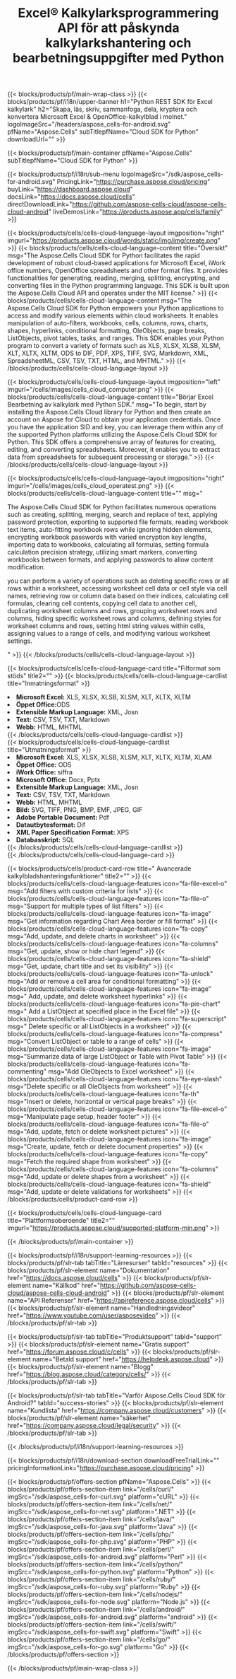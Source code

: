 ﻿---
title: Excel® Kalkylarksprogrammering API för att påskynda kalkylarkshantering och bearbetningsuppgifter med Python
description: API stöd för att bygga plattformsoberoende applikationer med möjlighet att generera, modifiera, konvertera, rendera och skriva ut kalkylblad. Det låter utvecklare hantera kalkylblad, rader, kolumner och celler, skapa kalkylbladsinnehåll och stilar från grunden, importera data till kalkylbladen från olika datakällor, lägga till vanliga och komplexa matematiska, finansiella och textformler, skapa och manipulera pivottabeller, diagram , hyperlänkar, kommentarer, ritobjekt och mycket mer.
weight: 90
---
{{< blocks/products/pf/main-wrap-class >}}
{{< blocks/products/pf/i18n/upper-banner h1="Python REST SDK för Excel kalkylark" h2="Skapa, läs, skriv, sammanfoga, dela, kryptera och konvertera Microsoft Excel & OpenOffice-kalkylblad i molnet." logoImageSrc="/headers/aspose_cells-for-android.svg" pfName="Aspose.Cells" subTitlepfName="Cloud SDK for Python" downloadUrl="" >}}

{{< blocks/products/pf/main-container pfName="Aspose.Cells" subTitlepfName="Cloud SDK for Python" >}}

{{< blocks/products/pf/i18n/sub-menu logoImageSrc="/sdk/aspose_cells-for-android.svg" PricingLink="https://purchase.aspose.cloud/pricing" buyLink="https://dashboard.aspose.cloud" docsLink="https://docs.aspose.cloud/cells" directDownloadLink="https://github.com/aspose-cells-cloud/aspose-cells-cloud-android" liveDemosLink="https://products.aspose.app/cells/family" >}}      

{{< blocks/products/cells/cells-cloud-language-layout imgposition="right" imgurl="https://products.aspose.cloud/words/static/img/img/create.png" >}}
    {{< blocks/products/cells/cells-cloud-language-content title="Översikt" msg="The Aspose.Cells Cloud SDK for Python facilitates the rapid development of robust cloud-based applications for Microsoft Excel, iWork office numbers, OpenOffice spreadsheets  and other format files. It provides functionalities for generating, reading, merging, splitting, encrypting, and converting files in the Python programming language. This SDK is built upon the Aspose.Cells Cloud API and operates under the MIT license." >}}
    {{< blocks/products/cells/cells-cloud-language-content msg="The Aspose.Cells Cloud SDK for Python empowers your Python applications to access and modify various elements within cloud worksheets. It enables manipulation of auto-filters, workbooks, cells, columns, rows, charts, shapes, hyperlinks, conditional formatting, OleObjects, page breaks, ListObjects, pivot tables, tasks, and ranges. This SDK enables your Python program to convert a variety of formats such as XLS, XLSX, XLSB, XLSM, XLT, XLTX, XLTM, ODS to DIF, PDF, XPS, TIFF, SVG, Markdown, XML, SpreadsheetML, CSV, TSV, TXT, HTML, and MHTML." >}}
{{< /blocks/products/cells/cells-cloud-language-layout >}}
  
{{< blocks/products/cells/cells-cloud-language-layout imgposition="left" imgurl="/cells/images/cells_cloud_computer.png" >}}
    {{< blocks/products/cells/cells-cloud-language-content title="Börjar Excel Bearbetning av kalkylark med Python SDK." msg="To begin, start by installing the Aspose.Cells Cloud library for Python and then create an account on Aspose for Cloud to obtain your application credentials. Once you have the application SID and key, you can leverage them within any of the supported Python platforms utilizing the Aspose.Cells Cloud SDK for Python. This SDK offers a comprehensive array of features for creating, editing, and converting spreadsheets. Moreover, it enables you to extract data from spreadsheets for subsequent processing or storage." >}}
{{< /blocks/products/cells/cells-cloud-language-layout >}}  


{{< blocks/products/cells/cells-cloud-language-layout imgposition="right" imgurl="/cells/images/cells_cloud_operatest.png" >}}
    {{< blocks/products/cells/cells-cloud-language-content title="" msg="<p>The Aspose.Cells Cloud SDK for Python facilitates numerous operations such as creating, splitting, merging, search and replace of text, applying password protection, exporting to supported file formats, reading workbook text items, auto-fitting workbook rows while ignoring hidden elements, encrypting workbook passwords with varied encryption key lengths, importing data to workbooks, calculating all formulas, setting formula calculation precision strategy, utilizing smart markers, converting workbooks between formats, and applying passwords to allow content modification.</p><p>you can perform a variety of operations such as deleting specific rows or all rows within a worksheet, accessing worksheet cell data or cell style via cell names, retrieving row or column data based on their indices, calculating cell formulas, clearing cell contents, copying cell data to another cell, duplicating worksheet columns and rows, grouping worksheet rows and columns, hiding specific worksheet rows and columns, defining styles for worksheet columns and rows, setting html string values within cells, assigning values to a range of cells, and modifying various worksheet settings.</p>" >}}
{{< /blocks/products/cells/cells-cloud-language-layout >}}   

{{< blocks/products/cells/cells-cloud-language-card title="Filformat som stöds" title2="" >}}
    {{< blocks/products/cells/cells-cloud-language-cardlist title="Inmatningsformat" >}}
        <li><b>Microsoft Excel:</b> XLS, XLSX, XLSB, XLSM, XLT, XLTX, XLTM</li>
        <li><b>Öppet Office:</b>ODS</li>
        <li><b>Extensible Markup Language:</b> XML, Josn</li>
        <li><b>Text:</b> CSV, TSV, TXT, Markdown</li>
        <li><b>Webb:</b> HTML, MHTML</li>
     {{< /blocks/products/cells/cells-cloud-language-cardlist >}}   
     {{< blocks/products/cells/cells-cloud-language-cardlist title="Utmatningsformat" >}}
        <li><b>Microsoft Excel:</b> XLS, XLSX, XLSB, XLSM, XLT, XLTX, XLTM, XLAM</li>
        <li><b>Öppet Office:</b> ODS</li>
        <li><b>iWork Office:</b> siffra</li>
        <li><b>Microsoft Office:</b> Docx, Pptx</li>
        <li><b>Extensible Markup Language:</b> XML, Josn</li>
        <li><b>Text:</b> CSV, TSV, TXT, Markdown</li>
        <li><b>Webb:</b> HTML, MHTML</li>
        <li><b>Bild:</b> SVG, TIFF, PNG, BMP, EMF, JPEG, GIF</li>
        <li><b>Adobe Portable Document:</b> Pdf</li>
        <li><b>Datautbytesformat:</b> Dif</li>
        <li><b>XML Paper Specification Format:</b> XPS</li>
        <li><b>Databasskript:</b> SQL</li>
     {{< /blocks/products/cells/cells-cloud-language-cardlist >}}   
{{< /blocks/products/cells/cells-cloud-language-card >}}

{{< blocks/products/cells/product-card-row title=" Avancerade kalkylbladshanteringsfunktioner" title2="" >}}
    {{< blocks/products/cells/cells-cloud-language-features icon="fa-file-excel-o" msg="Add filters with custom criteria for lists" >}}
    {{< blocks/products/cells/cells-cloud-language-features icon="fa-file-o" msg="Support for multiple types of list filters" >}}
    {{< blocks/products/cells/cells-cloud-language-features icon="fa-image" msg="Get information regarding Chart Area border or fill format" >}}
    {{< blocks/products/cells/cells-cloud-language-features icon="fa-copy" msg="Add, update, and delete charts in worksheet" >}}
    {{< blocks/products/cells/cells-cloud-language-features icon="fa-columns" msg="Get, update, show or hide chart legend" >}}
    {{< blocks/products/cells/cells-cloud-language-features icon="fa-shield" msg="Get, update, chart title and set its visibility" >}}
    {{< blocks/products/cells/cells-cloud-language-features icon="fa-unlock" msg="Add or remove a cell area for conditional formatting" >}}
    {{< blocks/products/cells/cells-cloud-language-features icon="fa-image" msg=" Add, update, and delete worksheet hyperlinks" >}}
    {{< blocks/products/cells/cells-cloud-language-features icon="fa-pie-chart" msg=" Add a ListObject at specified place in the Excel file" >}}
    {{< blocks/products/cells/cells-cloud-language-features icon="fa-superscript" msg="  Delete specific or all ListObjects in a worksheet" >}}
    {{< blocks/products/cells/cells-cloud-language-features icon="fa-compress" msg="Convert ListObject or table to a range of cells" >}}
    {{< blocks/products/cells/cells-cloud-language-features icon="fa-image" msg="Summarize data of large ListObject or Table with Pivot Table" >}}
    {{< blocks/products/cells/cells-cloud-language-features icon="fa-commenting" msg="Add OleObjects to Excel worksheet" >}}
    {{< blocks/products/cells/cells-cloud-language-features icon="fa-eye-slash" msg="Delete specific or all OleObjects from worksheet" >}}
    {{< blocks/products/cells/cells-cloud-language-features icon="fa-th" msg="Insert or delete, horizontal or vertical page breaks" >}}
    {{< blocks/products/cells/cells-cloud-language-features icon="fa-file-excel-o" msg="Manipulate page setup, header  footer" >}}
    {{< blocks/products/cells/cells-cloud-language-features icon="fa-file-o" msg="Add, update, fetch or delete worksheet pictures" >}}
    {{< blocks/products/cells/cells-cloud-language-features icon="fa-image" msg="Create, update, fetch or delete document properties" >}}
    {{< blocks/products/cells/cells-cloud-language-features icon="fa-copy" msg="Fetch the required shape from worksheet" >}}
    {{< blocks/products/cells/cells-cloud-language-features icon="fa-columns" msg="Add, update or delete shapes from a worksheet" >}}
    {{< blocks/products/cells/cells-cloud-language-features icon="fa-shield" msg="Add, update or delete validations for worksheets" >}}
{{< /blocks/products/cells/product-card-row >}}


{{< blocks/products/cells/cells-cloud-language-card title="Plattformsoberoende" title2="" imgurl="https://products.aspose.cloud/supported-platform-min.png" >}}

{{< /blocks/products/pf/main-container >}}

{{< blocks/products/pf/i18n/support-learning-resources >}}
{{< blocks/products/pf/slr-tab tabTitle="Lärresurser" tabId="resources" >}}
{{< blocks/products/pf/slr-element name="Dokumentation" href="https://docs.aspose.cloud/cells" >}}
{{< blocks/products/pf/slr-element name="Källkod" href="https://github.com/aspose-cells-cloud/aspose-cells-cloud-android" >}}
{{< blocks/products/pf/slr-element name="API Referenser" href="https://apireference.aspose.cloud/cells" >}}
{{< blocks/products/pf/slr-element name="Handledningsvideor" href="https://www.youtube.com/user/asposevideo" >}}
{{< /blocks/products/pf/slr-tab >}}

{{< blocks/products/pf/slr-tab tabTitle="Produktsupport" tabId="support" >}}
{{< blocks/products/pf/slr-element name="Gratis support" href="https://forum.aspose.cloud/c/cells" >}}
{{< blocks/products/pf/slr-element name="Betald support" href="https://helpdesk.aspose.cloud" >}}
{{< blocks/products/pf/slr-element name="Blogg" href="https://blog.aspose.cloud/category/cells/" >}}
{{< /blocks/products/pf/slr-tab >}}

{{< blocks/products/pf/slr-tab tabTitle="Varför Aspose.Cells Cloud SDK för Android?" tabId="success-stories" >}}
{{< blocks/products/pf/slr-element name="Kundlista" href="https://company.aspose.cloud/customers" >}}
{{< blocks/products/pf/slr-element name="säkerhet" href="https://company.aspose.cloud/legal/security" >}}
{{< /blocks/products/pf/slr-tab >}}

{{< /blocks/products/pf/i18n/support-learning-resources >}}

{{< blocks/products/pf/i18n/download-section downloadFreeTrialLink="" pricingInformationLink="https://purchase.aspose.cloud/pricing" >}}


{{< blocks/products/pf/offers-section pfName="Aspose.Cells" >}}
    {{< blocks/products/pf/offers-section-item link="/cells/curl/" imgSrc="/sdk/aspose_cells-for-curl.svg" platform="cURL" >}}
    {{< blocks/products/pf/offers-section-item link="/cells/net/" imgSrc="/sdk/aspose_cells-for-net.svg" platform=".NET" >}}
    {{< blocks/products/pf/offers-section-item link="/cells/java/" imgSrc="/sdk/aspose_cells-for-java.svg" platform="Java" >}}
    {{< blocks/products/pf/offers-section-item link="/cells/php/" imgSrc="/sdk/aspose_cells-for-php.svg" platform="PHP" >}}
	{{< blocks/products/pf/offers-section-item link="/cells/perl/" imgSrc="/sdk/aspose_cells-for-android.svg" platform="Perl" >}}
    {{< blocks/products/pf/offers-section-item link="/cells/python/" imgSrc="/sdk/aspose_cells-for-python.svg" platform="Python" >}}
    {{< blocks/products/pf/offers-section-item link="/cells/ruby/" imgSrc="/sdk/aspose_cells-for-ruby.svg" platform="Ruby" >}}
    {{< blocks/products/pf/offers-section-item link="/cells/nodejs/" imgSrc="/sdk/aspose_cells-for-node.svg" platform="Node.js" >}}
    {{< blocks/products/pf/offers-section-item link="/cells/android/" imgSrc="/sdk/aspose_cells-for-android.svg" platform="android" >}}
    {{< blocks/products/pf/offers-section-item link="/cells/swift/" imgSrc="/sdk/aspose_cells-for-swift.svg" platform="Swift" >}}
	{{< blocks/products/pf/offers-section-item link="/cells/go/" imgSrc="/sdk/aspose_cells-for-go.svg" platform="Go" >}}
{{< /blocks/products/pf/offers-section >}}

{{< /blocks/products/pf/main-wrap-class >}}
